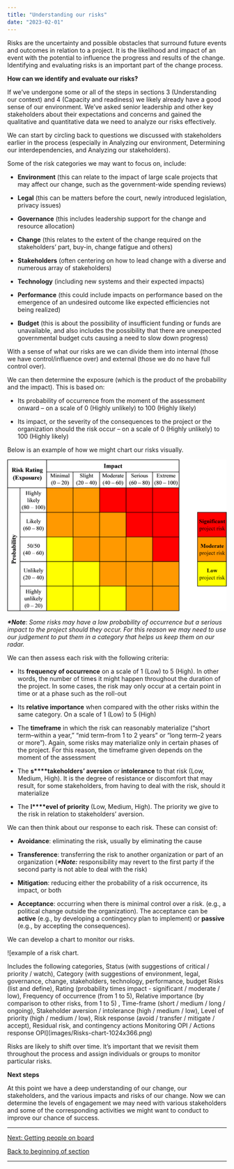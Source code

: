 ```yaml
---
title: "Understanding our risks"
date: "2023-02-01"
---
```


Risks are the uncertainty and possible obstacles that surround future events and outcomes in relation to a project. It is the likelihood and impact of an event with the potential to influence the progress and results of the change. Identifying and evaluating risks is an important part of the change process.

**How can we identify and evaluate our risks?**

If we’ve undergone some or all of the steps in sections 3 (Understanding our context) and 4 (Capacity and readiness) we likely already have a good sense of our environment. We’ve asked senior leadership and other key stakeholders about their expectations and concerns and gained the qualitative and quantitative data we need to analyze our risks effectively.

We can start by circling back to questions we discussed with stakeholders earlier in the process (especially in Analyzing our environment, Determining our interdependencies, and Analyzing our stakeholders).

Some of the risk categories we may want to focus on, include:

- **Environment** (this can relate to the impact of large scale projects that may affect our change, such as the government-wide spending reviews)

- **Legal** (this can be matters before the court, newly introduced legislation, privacy issues)

- **Governance** (this includes leadership support for the change and resource allocation)

- **Change** (this relates to the extent of the change required on the stakeholders’ part, buy-in, change fatigue and others)

- **Stakeholders** (often centering on how to lead change with a diverse and numerous array of stakeholders)

- **Technology** (including new systems and their expected impacts)

- **Performance** (this could include impacts on performance based on the emergence of an undesired outcome like expected efficiencies not being realized)

- **Budget** (this is about the possibility of insufficient funding or funds are unavailable, and also includes the possibility that there are unexpected governmental budget cuts causing a need to slow down progress)

With a sense of what our risks are we can divide them into internal (those we have control/influence over) and external (those we do no have full control over).

We can then determine the exposure (which is the product of the probability and the impact). This is based on:

- Its probability of occurrence from the moment of the assessment onward – on a scale of 0 (Highly unlikely) to 100 (Highly likely)

- Its impact, or the severity of the consequences to the project or the organization should the risk occur – on a scale of 0 (Highly unlikely) to 100 (Highly likely)

Below is an example of how we might chart our risks visually.

![](images/FLC-Risk-1024x709.png)

**_\*Note_**: _Some risks may have a low probability of occurrence but a serious impact to the project should they occur. For this reason we may need to use our judgement to put them in a category that helps us keep them on our radar._

We can then assess each risk with the following criteria:

- Its **frequency of occurrence** on a scale of 1 (Low) to 5 (High). In other words, the number of times it might happen throughout the duration of the project. In some cases, the risk may only occur at a certain point in time or at a phase such as the roll-out

- Its **relative importance** when compared with the other risks within the same category. On a scale of 1 (Low) to 5 (High)

- The **timeframe** in which the risk can reasonably materialize (“short term–within a year,” “mid term–from 1 to 2 years” or “long term–2 years or more”). Again, some risks may materialize only in certain phases of the project. For this reason, the timeframe given depends on the moment of the assessment

- The **s****takeholders’ aversion** or **intolerance** to that risk (Low, Medium, High). It is the degree of resistance or discomfort that may result, for some stakeholders, from having to deal with the risk, should it materialize

- The **l****evel of priority** (Low, Medium, High). The priority we give to the risk in relation to stakeholders’ aversion.

We can then think about our response to each risk. These can consist of:

- **Avoidance**: eliminating the risk, usually by eliminating the cause

- **Transference**: transferring the risk to another organization or part of an organization (**_\*Note:_** responsibility may revert to the first party if the second party is not able to deal with the risk)

- **Mitigation**: reducing either the probability of a risk occurrence, its impact, or both

- **Acceptance**: occurring when there is minimal control over a risk. (e.g., a political change outside the organization). The acceptance can be **active** (e.g., by developing a contingency plan to implement) or **passive** (e.g., by accepting the consequences).

We can develop a chart to monitor our risks.

![example of a risk chart.
<div></div>
Includes the following categories, Status (with suggestions of critical / priority / watch),
Category (with suggestions of environment, legal, governance, change, stakeholders, technology, performance, budget
Risks (list and define),
Rating (probability times impact - significant / moderate / low),
Frequency of occurrence (from 1 to 5), Relative importance (by comparison to other risks, from 1 to 5) ,
Time-frame (short / medium / long / ongoing),
Stakeholder aversion / intolerance (high / medium / low),
Level of priority (high / medium / low),
Risk response (avoid / transfer / mitigate / accept),
Residual risk,
and contingency actions Monitoring OPI / Actions response OPI](images/Risks-chart-1024x366.png)

Risks are likely to shift over time. It’s important that we revisit them throughout the process and assign individuals or groups to monitor particular risks.

**Next steps**

At this point we have a deep understanding of our change, our stakeholders, and the various impacts and risks of our change. Now we can determine the levels of engagement we may need with various stakeholders and some of the corresponding activities we might want to conduct to improve our chance of success.

* * *

[Next: Getting people on board](/framework-for-leading-change/getting-people-on-board/)

[Back to beginning of section](/framework-for-leading-change/capacity-readiness-and-impact/)

* * *
